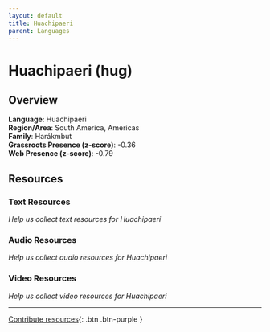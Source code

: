 ```yaml
---
layout: default
title: Huachipaeri
parent: Languages
---
```


# Huachipaeri (hug)

## Overview

**Language**: Huachipaeri  
**Region/Area**: South America, Americas  
**Family**: Harákmbut  
**Grassroots Presence (z-score)**: -0.36  
**Web Presence (z-score)**: -0.79  

## Resources

### Text Resources
*Help us collect text resources for Huachipaeri*

### Audio Resources
*Help us collect audio resources for Huachipaeri*

### Video Resources
*Help us collect video resources for Huachipaeri*

---

[Contribute resources](https://forms.office.com/e/1SfLJx3u1r){: .btn .btn-purple }
